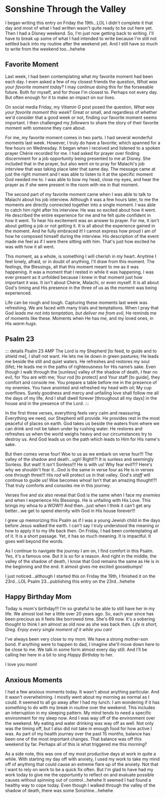# Sonshine Through the Valley

I began writing this entry on Friday the 19th...LOL I didn't complete it that day and most of what I had written wasn't quite ready to be out here yet. Then I had a Disney weekend. So, I'm just now getting back to writing. I'll have to break up some of what I had intended to write because I'm still not settled back into my routine after the weekend yet. And I still have so much to write from the weekend too...hehehe

## Favorite Moment

Last week, I had been contemplating what my favorite moment had been each day. I even asked a few of my closest friends the question, *What was your favorite moment today*? I may continue doing this for the forseeable future. Both for myself, and for those I'm closest to. Perhaps not every day. But often enough for it to make an impact on our lives.

On social media Friday, my *Vitamin G* post posed the question, *What was your favorite moment this week*? Great or small, and regardless of whether we'd consider that a good week or not, finding our favorite moment seems important. I then challenged my *followers* to share the story of their favorite moment with someone they care about.

For me, my favorite moment comes in two parts. I had several wonderful moments last week. However, I truly do have a favorite; which spanned for a few hours on Wednesday. It began when I received and listened to a spoken prayer Chérie recorded for me. I had asked for prayer over finding discernment for a job opportunity being presented to me at Disney. She included that in the prayer, but also went on to pray for Malachi's job interview that was taking place later that same day. The message came at just the right moment and I was able to listen to it at the specific moment God needed me to. I was able to bow my head, close my eyes, and hear the prayer as if she were present in the room with me in that moment.

The second part of my favorite moment came when I was able to talk to Malachi about his job interview. Although it was a few hours later, to me the moments are directly connected together into a single moment. I was able to catch him right after his interview. He was so excited about how it went. He described the entire experience for me and he felt quite confident in how it went. To hear his excitement was an answer to prayer. For me, it isn't about getting a job or not getting it. It is all about the experience gained in the moment. And he fully embraced it! I cannot express how proud I am of how he composed himself during the interview. His description of the event made me feel as if I were there sitting with him. That's just how excited he was with how it all went.

This moment, as a whole, is something I will cherish in my heart. Anytime I feel lonely, afraid, or in doubt of anything, I'll draw from this moment. The feelings, the Blessings, all that this moment meant to me as it was happening. It was a moment that I rested in while it was happening. I was ever present as it unfolded because I knew in that moment just how important it was. It isn't about Chérie, Malachi, or even myself. It is all about God's timing and His presence in the three of us as the moment was being experienced.

Life can be rough and tough. Capturing these moments last week was refreshing. We are faced with many trials and temptations. When I pray that God *leads me not into temptation, but deliver me from evil*, He reminds me of moments like these. Moments when He has me, and my loved ones, in His *warm hugs*.

## Psalm 23

::: details Psalm 23 AMP
The Lord is my Shepherd [to feed, to guide and to shield me], I shall not want. He lets me lie down in green pastures; He leads me beside the still and quiet waters. He refreshes and restores my soul (life); He leads me in the paths of righteousness for His name’s sake. Even though I walk through the [sunless] valley of the shadow of death, I fear no evil, for You are with me; Your rod [to protect] and Your staff [to guide], they comfort and console me. You prepare a table before me in the presence of my enemies. You have anointed and refreshed my head with oil; My cup overflows. Surely goodness and mercy and unfailing love shall follow me all the days of my life, And I shall dwell forever [throughout all my days] in the house and in the presence of the Lord.
:::

In the first three verses, everything feels very calm and reassuring. Everything we need, our Shepherd will provide. He provides rest in the most peaceful of places on earth. God takes us beside the waters from where we can drink and not be taken under by rushing water. He restores and refreshes us when the world weighs heavy and our circumstances try to destroy us. And God leads us on the path which leads to Him for His name's sake.

But then comes verse four! Woe to us as we embark on verse four!!! The valley of the shadow and death...ugh! Right!?! It is sunless and seemingly Sonless. But wait! It isn't Sonless!!! He is with us! Why fear evil?!? Here's why we shouldn't fear it...God is the same in verse four as He is in verses one through three!!! His *rod* will protect us in that valley. God's *staff* will continue to guide us! Woe becomes whoa! Isn't that an amazing thought!?! That truly comforts and consoles me in this journey.

Verses five and six also reveal that God is the same when I face my *enemies* and when I experience His Blessings. He is unfailing with His Love. This brings my whoa to a WOW!!! And then...just when I think it can't get any better...we get to spend eternity with God in His house forever!!!

I grew up memorizing this Psalm as if I was a young Jewish child in the days before Jesus walked the earth. I can't say I truly understood the meaning or how to apply it to my life back then. On Friday, I had been contemplating all of it. It is a short passage. Yet, it has so much meaning. It is impactful. It goes well beyond the words.

As I continue to navigate the journey I am on, I find comfort in this Psalm. Yes, it's a famous one. But it is so for a reason. And right in the middle, the valley of the shadow of death, I know that God remains the same as He is in the beginning and the end. It almost gives me excited goosebumps!

I just noticed...although I started this on Friday the 19th, I finished it on the 23rd...LOL Psalm 23...publishing this entry on the 23rd...hehehe

## Happy Birthday Mom

Today is mom's birthday!!! I'm so grateful to be able to still have her in my life. We almost lost her a little over 20 years ago. So, each year since has been precious as it feels like borrowed time. She's 69 now. It's a sobering thought to think I am almost as old now as she was back then. *Life is short, Greg. Enjoy every single moment of it while you can!*

I've always been very close to my mom. We have a strong mother-son bond. If anything were to happen to dad, I imagine she'll move down here to be close to me. We talk in some form almost every day still. And I'll be calling her here in a bit to sing *Happy Birthday* to her.

I love you mom!

## Anxious Moments

I had a few anxious moments today. It wasn't about anything particular. And it wasn't overwhelming. I mostly went about my morning as normal as I could. It seemed to all go away after I had my lunch. I am wondering if it has something to do with my break in routine over the weekend. This includes an interruption in my sleeping pattern. My mind tends to need a specific environment for my sleep now. And I was way off of the environment over the weekend. My eating and water drinking was way off as well. Not only was the timing off, but I also did not take in enough food for how active I was. As part of my health journey over the past 15 months, balance has been one of the most important changes. That balance was off this weekend by far. Perhaps all of this is what triggered me this morning?

As a side note, this was one of my most productive days at work in quite a while. With starting my day off with anxiety, I used my work to take my mind off of anything that could cause an extreme flare up of the anxiety. Not that I want to rely on work to be a quick fix often. But I'm glad to have had my work today to give me the opportunity to reflect on and evaluate possible causes without spinning out of control...hehehe It seemed I had found a healthy way to cope today. Even though I walked through the valley of the shadow of death, there was some Sonshine...hehehe